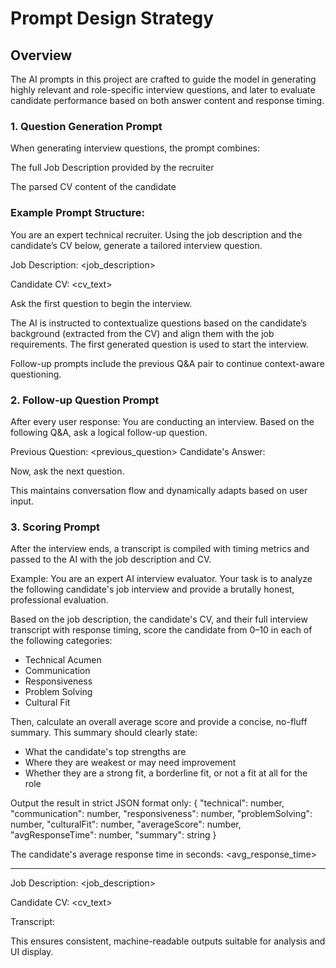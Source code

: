 # Prompt Design Strategy

## Overview

The AI prompts in this project are crafted to guide the model in generating highly relevant and role-specific interview questions, and later to evaluate candidate performance based on both answer content and response timing.

### 1. Question Generation Prompt

When generating interview questions, the prompt combines:

The full Job Description provided by the recruiter

The parsed CV content of the candidate

### Example Prompt Structure:
You are an expert technical recruiter. Using the job description and the candidate’s CV below, generate a tailored interview question.

Job Description:
<job_description>

Candidate CV:
<cv_text>

Ask the first question to begin the interview.


The AI is instructed to contextualize questions based on the candidate’s background (extracted from the CV) and align them with the job requirements. The first generated question is used to start the interview.

Follow-up prompts include the previous Q&A pair to continue context-aware questioning.


### 2. Follow-up Question Prompt

After every user response:
You are conducting an interview. Based on the following Q&A, ask a logical follow-up question.

Previous Question: <previous_question>
Candidate's Answer: <answer>

Now, ask the next question.

This maintains conversation flow and dynamically adapts based on user input.




### 3. Scoring Prompt

After the interview ends, a transcript is compiled with timing metrics and passed to the AI with the job description and CV.

Example:
You are an expert AI interview evaluator. Your task is to analyze the following candidate's job interview and provide a brutally honest, professional evaluation.

Based on the job description, the candidate's CV, and their full interview transcript with response timing, score the candidate from 0–10 in each of the following categories:
- Technical Acumen
- Communication
- Responsiveness
- Problem Solving
- Cultural Fit

Then, calculate an overall average score and provide a concise, no-fluff summary. This summary should clearly state:
- What the candidate's top strengths are
- Where they are weakest or may need improvement
- Whether they are a strong fit, a borderline fit, or not a fit at all for the role

Output the result in strict JSON format only:
{
  "technical": number,
  "communication": number,
  "responsiveness": number,
  "problemSolving": number,
  "culturalFit": number,
  "averageScore": number,
  "avgResponseTime": number,
  "summary": string
}

The candidate's average response time in seconds: <avg_response_time>

---

Job Description:
<job_description>

Candidate CV:
<cv_text>

Transcript:
<transcript>


This ensures consistent, machine-readable outputs suitable for analysis and UI display.

